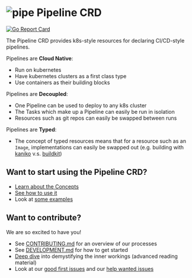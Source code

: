 # ![pipe](./docs/images/pipe.png) Pipeline CRD

[![Go Report Card](https://goreportcard.com/badge/knative/build-pipeline)](https://goreportcard.com/report/knative/build-pipeline)

The Pipeline CRD provides k8s-style resources for declaring CI/CD-style
pipelines.

Pipelines are **Cloud Native**:

- Run on kubernetes
- Have kubernetes clusters as a first class type
- Use containers as their building blocks

Pipelines are **Decoupled**:

- One Pipeline can be used to deploy to any k8s cluster
- The Tasks which make up a Pipeline can easily be run in isolation
- Resources such as git repos can easily be swapped between runs

Pipelines are **Typed**:

- The concept of typed resources means that for a resource such as an `Image`,
  implementations can easily be swapped out (e.g. building with
  [kaniko](https://github.com/GoogleContainerTools/kaniko) v.s.
  [buildkit](https://github.com/moby/buildkit))

## Want to start using the Pipeline CRD?

- [Learn about the Concepts](./docs/Concepts.md)
- [See how to use it](./docs/using.md)
- Look at [some examples](./examples)

## Want to contribute?

We are so excited to have you!

- See [CONTRIBUTING.md](CONTRIBUTING.md) for an overview of our processes
- See [DEVELOPMENT.md](DEVELOPMENT.md) for how to get started
- [Deep dive](./docs/developers/README.md) into demystifying the inner workings
  (advanced reading material)
- Look at our
  [good first issues](https://github.com/knative/build-pipeline/issues?q=is%3Aissue+is%3Aopen+label%3A%22good+first+issue%22)
  and our
  [help wanted issues](https://github.com/knative/build-pipeline/issues?q=is%3Aissue+is%3Aopen+label%3A%22help+wanted%22)
